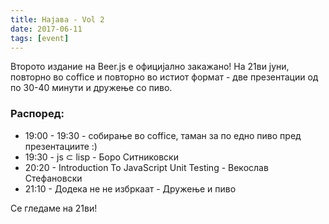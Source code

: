 ```yaml
---
title: Најава - Vol 2
date: 2017-06-11
tags: [event]
---
```


Второто издание на Beer.js е официјално закажано! На 21ви јуни, повторно во coffice и повторно во истиот формат - две презентации од по 30-40 минути и дружење со пиво. 

### Распоред:

* 19:00 - 19:30 - собирање во coffice, таман за по едно пиво пред презeнтациите :)
* 19:30 - js ⊂ lisp - Боро Ситниковски
* 20:20 - Introduction To JavaScript Unit Testing - Векослав Стефановски 
* 21:10 - Додека не не избркаат - Дружење и пиво

Се гледаме на 21ви!

